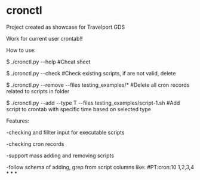 # cronctl
Project created as showcase for Travelport GDS

Work for current user crontab!! 

How to use:

$ ./cronctl.py --help #Cheat sheet

$ ./cronctl.py --check #Check existing scripts, if are not valid, delete

$ ./cronctl.py --remove --files testing_examples/* #Delete all cron records related to scripts in folder

$ ./cronctl.py --add --type T --files testing_examples/script-1.sh #Add script to crontab with specific time based on selected type

Features:

-checking and fillter input for executable scripts

-checking cron records

-support mass adding and removing scripts

-follow schema of adding, grep from script columns like: #PT:cron:10 1,2,3,4 * * *